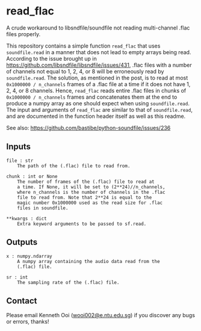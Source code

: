 # read_flac
A crude workaround to libsndfile/soundfile not reading multi-channel .flac files properly.

This repository contains a simple function `read_flac` that uses `soundfile.read` in a manner that does not lead to empty arrays being read. According to the issue brought up in https://github.com/libsndfile/libsndfile/issues/431, .flac files with a number of channels not equal to 1, 2, 4, or 8 will be erroneously read by `soundfile.read`. The solution, as mentioned in the post, is to read at most `0x1000000 / n_channels` frames of a .flac file at a time if it does not have 1, 2, 4, or 8 channels. Hence, `read_flac` reads entire .flac files in chunks of `0x1000000 / n_channels` frames and concatenates them at the end to produce a numpy array as one should expect when using `soundfile.read`. The input and arguments of `read_flac` are similar to that of `soundfile.read`, and are documented in the function header itself as well as this readme.

See also: https://github.com/bastibe/python-soundfile/issues/236

    
Inputs
------
    
    file : str
        The path of the (.flac) file to read from.
        
    chunk : int or None
        The number of frames of the (.flac) file to read at
        a time. If None, it will be set to (2**24)//n_channels,
        where n_channels is the number of channels in the .flac
        file to read from. Note that 2**24 is equal to the
        magic number 0x1000000 used as the read size for .flac
        files in soundfile.
    
    **kwargs : dict
        Extra keyword arguments to be passed to sf.read.
    
Outputs
-------
    
    x : numpy.ndarray
        A numpy array containing the audio data read from the
        (.flac) file.
    
    sr : int
        The sampling rate of the (.flac) file.

Contact
-------

Please email Kenneth Ooi (wooi002@e.ntu.edu.sg) if you discover any bugs or errors, thanks!
